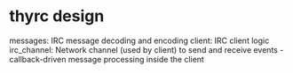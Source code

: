 # thyrc design

messages: IRC message decoding and encoding
client: IRC client logic
irc_channel: Network channel (used by client) to send and receive events
    - callback-driven message processing inside the client
